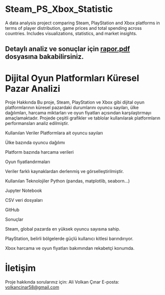 # Steam_PS_Xbox_Statistic
A data analysis project comparing Steam, PlayStation and Xbox platforms in terms of player distribution, game prices and total spending across countries. Includes visualizations, statistics, and market insights.

## Detaylı analiz ve sonuçlar için [rapor.pdf](docs/rapor.pdf) dosyasına bakabilirsiniz.

# Dijital Oyun Platformları Küresel Pazar Analizi
Proje Hakkında
Bu proje, Steam, PlayStation ve Xbox gibi dijital oyun platformlarının küresel pazardaki durumlarını oyuncu sayıları, ülke dağılımları, harcama miktarları ve oyun fiyatları açısından karşılaştırmayı amaçlamaktadır. Projede çeşitli grafikler ve tablolar kullanılarak platformların performansları analiz edilmiştir.

Kullanılan Veriler
Platformlara ait oyuncu sayıları

Ülke bazında oyuncu dağılımı

Platform bazında harcama verileri

Oyun fiyatlandırmaları

Veriler farklı kaynaklardan derlenmiş ve görselleştirilmiştir.

Kullanılan Teknolojiler
Python (pandas, matplotlib, seaborn...)

Jupyter Notebook

CSV veri dosyaları

GitHub

Sonuçlar

Steam, global pazarda en yüksek oyuncu sayısına sahip.

PlayStation, belirli bölgelerde güçlü kullanıcı kitlesi barındırıyor.

Xbox harcama ve oyun fiyatları bakımından rekabetçi konumda.


# İletişim
Proje hakkında sorularınız için:
Ali Volkan Çınar
E-posta: volkancinar58@gmail.com
